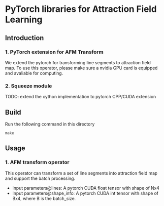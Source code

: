 # PyTorch libraries for Attraction Field Learning 

## Introduction
### 1. PyTorch extension for AFM Transform

We extend the pytorch for transforming line segments to attraction field map. To use this operator, please make sure a nvidia GPU card is equipped and avaliable for computing.

### 2. Squeeze module

TODO: extend the cython implementation to pytorch CPP/CUDA extension

## Build

Run the following command in this directory
```
make
```

## Usage
### 1. AFM transform operator

This operator can transform a set of line segments into attraction field map and support the batch processing. 
- Input parameters@lines:
A pytorch CUDA float tensor with shape of Nx4
- Input parameters@shape_info:
A pytorch CUDA int tensor with shape of Bx4, where B is the batch_size.


